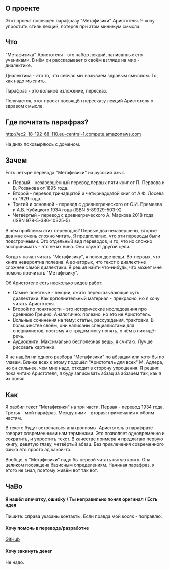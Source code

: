 ## О проекте
Этот проект посвящён парафразу "Метафизики" Аристотеля. Я хочу упростить стиль лекций, потеряв при этом минимум смысла.

## Что
"Метафизика" Аристотеля - это набор лекций, записанных его учениками. В нём он рассказывает о своём взгляде на мир - диалектике.

Диалектика - это то, что сейчас мы называем здравым смыслом. То, как надо мыслить.

Парафраз - это вольное изложение, пересказ.

Получается, этот проект посвящён пересказу лекций Аристотеля о здравом смысле.

## Где почитать парафраз?

http://ec2-18-192-68-110.eu-central-1.compute.amazonaws.com

На днях поковыряюсь с доменом.

## Зачем

Есть четыре перевода "Метафизики" на русский язык.

- Первый - незавершённый перевод первых пяти книг от П. Первова и В. Розанова от 1895 года.
- Второй - перевод тринадцатой и четырнадцатой книг от А.Ф. Лосева от 1929 года.
- Третий и основной - перевод с древнегреческого от С.И. Еремеева и А.В. Кубицкого 1934 года (ISBN 5-89329-503-X)
- Четвёртый - перевод с древнегреческого А. Маркова 2018 года (ISBN 978-5-386-10325-5)

В чём проблемы этих переводов? Первые два незавершены, вторые два мне очень сложно читать. Я предполагаю, что эти переводы были подстрочными. Это отдельный вид переводов, и то, что их сложно воспринимать - это не их вина. Они служат другой цели.

Когда я начал читать "Метафизику", я понял две вещи. Во-первых, что книга невероятна полезна. А во-вторых, что текст о диалектике сложнее самой диалектики. Я решил найти что-нибудь, что может мне помочь прочитать "Метафизику".

Об Аристотеле есть несколько видов работ:

- Самые понятные - лекции, сжато пересказывающие суть диалектики. Как дополнительный материал - прекрасно, но я хочу читать Аристотеля.
- Второй по понятности - это исторические исследования про древнюю Грецию. Аналогично: полезно, но это не Аристотель.
- Вольные сочинения на тему: статьи, рассуждения, трактовки. В большинстве своём, они написаны специалистами для специалистов, поэтому я с трудом могу понять, о чём в них идёт речь.
- Аудиокниги. Максимально бесполезная вещь, я считаю. Лучше рисовать картинки.

Я не нашёл ни одного разбора "Метафизики" по абзацам или хотя бы по главам. Ближе всех к этому подошёл "Аристотель для всех" М. Адлера, но он сильнее, чем мне надо, отходит в сторону упрощения. Я решил: пока читаю Аристотеля, я буду записывать абзац за абзацем так, как я их понял.

## Как

Я разбил текст "Метафизики" на три части. Первая - перевод 1934 года. Третья - мой парафраз. Между ними - вторая: примечания к обоим частям.

В тексте будут встречаться анахронизмы. Аристотель в парафразе говорит современными нам терминами. Это позволяет одновременно и сократить, и упростить текст. В качестве примера я предлагаю первую книгу, девятую главу, четвёртый абзац. Без привлечения современного языка это просто ад какой-то.

Вообще, у "Метафизики" надо бы первой читать пятую книгу. Она целиком посвящена базисным определениям. Начиная парафраз, я этого не знал, поэтому живём вот так вот.

## ЧаВо

#### Я нашёл опечатку, ошибку / Ты неправильно понял оригинал / Есть идея
Пишите: справа указаны контакты. Если правда мой косяк - поправлю.

#### Хочу помочь в переводе/разработке
[GitHub](https://github.com/snowinmars/aristotle.paraphrase)

#### Хочу закинуть денег
Не надо.
